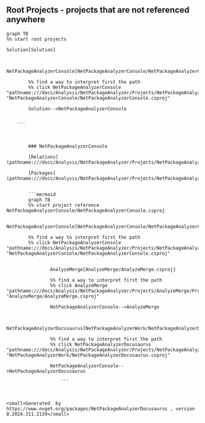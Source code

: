 
## Root Projects - projects that are not referenced anywhere

```mermaid
graph TB
%% start root projects

Solution[Solution]


        NetPackageAnalyzerConsole[NetPackageAnalyzerConsole/NetPackageAnalyzerConsole.csproj]

        %% find a way to interpret first the path
        %% click NetPackageAnalyzerConsole "pathname:///docs/Analysis/NetPackageAnalyzer/Projects/NetPackageAnalyzerConsole/ProjectReferences" "NetPackageAnalyzerConsole/NetPackageAnalyzerConsole.csproj"

        Solution-->NetPackageAnalyzerConsole


    ```



        ### NetPackageAnalyzerConsole

        [Relations](pathname:///docs/Analysis/NetPackageAnalyzer/Projects/NetPackageAnalyzerConsole/ProjectReferences)

        [Packages](pathname:///docs/Analysis/NetPackageAnalyzer/Projects/NetPackageAnalyzerConsole/Packages)


        ```mermaid
        graph TB
        %% start project reference NetPackageAnalyzerConsole/NetPackageAnalyzerConsole.csproj

        NetPackageAnalyzerConsole[NetPackageAnalyzerConsole/NetPackageAnalyzerConsole.csproj]

        %% find a way to interpret first the path
        %% click NetPackageAnalyzerConsole "pathname:///docs/Analysis/NetPackageAnalyzer/Projects/NetPackageAnalyzerConsole/ProjectReferences" "NetPackageAnalyzerConsole/NetPackageAnalyzerConsole.csproj"


                AnalyzeMerge[AnalyzeMerge/AnalyzeMerge.csproj]

                %% find a way to interpret first the path
                %% click AnalyzeMerge "pathname:///docs/Analysis/NetPackageAnalyzer/Projects/AnalyzeMerge/ProjectReferences" "AnalyzeMerge/AnalyzeMerge.csproj"

                NetPackageAnalyzerConsole-->AnalyzeMerge

            
                NetPackageAnalyzerDocusaurus[NetPackageAnalyzerWork/NetPackageAnalyzerDocusaurus.csproj]

                %% find a way to interpret first the path
                %% click NetPackageAnalyzerDocusaurus "pathname:///docs/Analysis/NetPackageAnalyzer/Projects/NetPackageAnalyzerDocusaurus/ProjectReferences" "NetPackageAnalyzerWork/NetPackageAnalyzerDocusaurus.csproj"

                NetPackageAnalyzerConsole-->NetPackageAnalyzerDocusaurus

                    ```
    


<small>Generated  by https://www.nuget.org/packages/NetPackageAnalyzerDocusaurus , version 8.2024.311.2139</small>